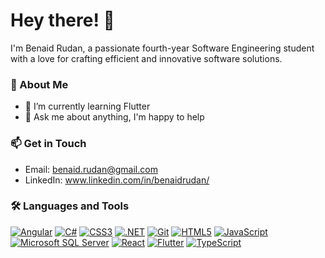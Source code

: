 # Hey there! 👋

I'm Benaid Rudan, a passionate fourth-year Software Engineering student with a love for crafting efficient and innovative software solutions.

### 🚀 About Me

- 🌱 I’m currently learning Flutter
- 💬 Ask me about anything, I'm happy to help

### 📫 Get in Touch

- Email: benaid.rudan@gmail.com
- LinkedIn: www.linkedin.com/in/benaidrudan/

### 🛠️ Languages and Tools

[![Angular](https://img.shields.io/badge/-Angular-DD0031?style=flat&logo=angular&logoColor=white)](https://angular.io/)
[![C#](https://img.shields.io/badge/-C%23-239120?style=flat&logo=c-sharp&logoColor=white)](https://docs.microsoft.com/en-us/dotnet/csharp/)
[![CSS3](https://img.shields.io/badge/-CSS3-1572B6?style=flat&logo=css3&logoColor=white)](https://developer.mozilla.org/en-US/docs/Web/CSS)
[![.NET](https://img.shields.io/badge/-.NET-512BD4?style=flat&logo=.net&logoColor=white)](https://dotnet.microsoft.com/)
[![Git](https://img.shields.io/badge/-Git-F05032?style=flat&logo=git&logoColor=white)](https://git-scm.com/)
[![HTML5](https://img.shields.io/badge/-HTML5-E34F26?style=flat&logo=html5&logoColor=white)](https://developer.mozilla.org/en-US/docs/Web/Guide/HTML/HTML5)
[![JavaScript](https://img.shields.io/badge/-JavaScript-F7DF1E?style=flat&logo=javascript&logoColor=black)](https://developer.mozilla.org/en-US/docs/Web/JavaScript)
[![Microsoft SQL Server](https://img.shields.io/badge/-Microsoft_SQL_Server-CC2927?style=flat&logo=microsoft-sql-server&logoColor=white)](https://www.microsoft.com/en-us/sql-server)
[![React](https://img.shields.io/badge/-React-61DAFB?style=flat&logo=react&logoColor=white)](https://reactjs.org/)
[![Flutter](https://img.shields.io/badge/Flutter-02569B?logo=flutter&logoColor=fff)](#)
[![TypeScript](https://img.shields.io/badge/-TypeScript-3178C6?style=flat&logo=typescript&logoColor=white)](https://www.typescriptlang.org/)


